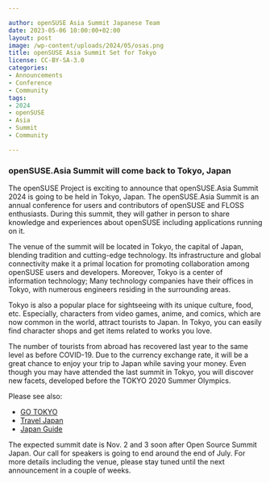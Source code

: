 ```yaml
---

author: openSUSE Asia Summit Japanese Team
date: 2023-05-06 10:00:00+02:00
layout: post
image: /wp-content/uploads/2024/05/osas.png
title: openSUSE Asia Summit Set for Tokyo
license: CC-BY-SA-3.0
categories:
- Announcements
- Conference
- Community
tags:
- 2024
- openSUSE
- Asia
- Summit
- Community

---
```


### openSUSE.Asia Summit will come back to Tokyo, Japan

The openSUSE Project is exciting to announce that openSUSE.Asia Summit 2024 is going to be held in Tokyo, Japan. The openSUSE.Asia Summit is an annual conference for users and contributors of openSUSE and FLOSS enthusiasts. During this summit, they will gather in person to share knowledge and experiences about openSUSE including applications running on it.

The venue of the summit will be located in Tokyo, the capital of Japan, blending tradition and cutting-edge technology. Its infrastructure and global connectivity make it a primal location for promoting collaboration among openSUSE users and developers. Moreover, Tokyo is a center of information technology; Many technology companies have their offices in Tokyo, with numerous engineers residing in the surrounding areas.

Tokyo is also a popular place for sightseeing with its unique culture, food, etc. Especially, characters from video games, anime, and comics, which are now common in the world, attract tourists to Japan. In Tokyo, you can easily find character shops and get items related to works you love.

The number of tourists from abroad has recovered last year to the same level as before COVID-19. Due to the currency exchange rate, it will be a great chance to enjoy your trip to Japan while saving your money. Even though you may have attended the last summit in Tokyo, you will discover new facets, developed before the TOKYO 2020 Summer Olympics.

Please see also:
* [GO TOKYO](https://www.gotokyo.org)
* [Travel Japan](https://www.japan.travel)
* [Japan Guide](https://www.japan-guide.com)

The expected summit date is Nov. 2 and 3 soon after Open Source Summit Japan. Our call for speakers is going to end around the end of July. For more details including the venue, please stay tuned until the next announcement in a couple of weeks.

<meta name="openSUSE, Tumbleweed, Developers, sysadmin, user, Open Source, community, summit, Asia, games, Japan" content="HTML,CSS,XML,JavaScript">

